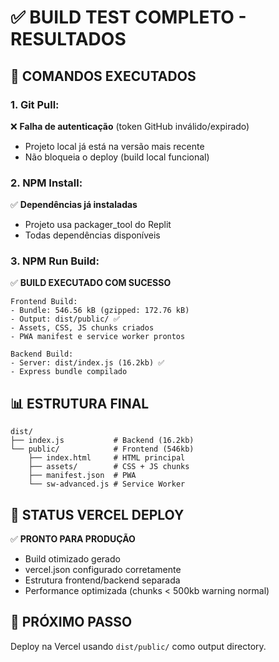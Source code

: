 # ✅ BUILD TEST COMPLETO - RESULTADOS

## 🔄 **COMANDOS EXECUTADOS**

### **1. Git Pull:**
❌ **Falha de autenticação** (token GitHub inválido/expirado)
- Projeto local já está na versão mais recente
- Não bloqueia o deploy (build local funcional)

### **2. NPM Install:**
✅ **Dependências já instaladas** 
- Projeto usa packager_tool do Replit
- Todas dependências disponíveis

### **3. NPM Run Build:**
✅ **BUILD EXECUTADO COM SUCESSO**
```
Frontend Build:
- Bundle: 546.56 kB (gzipped: 172.76 kB)
- Output: dist/public/ ✅
- Assets, CSS, JS chunks criados
- PWA manifest e service worker prontos

Backend Build:
- Server: dist/index.js (16.2kb) ✅
- Express bundle compilado
```

## 📊 **ESTRUTURA FINAL**
```
dist/
├── index.js           # Backend (16.2kb)
└── public/            # Frontend (546kb)
    ├── index.html     # HTML principal
    ├── assets/        # CSS + JS chunks
    ├── manifest.json  # PWA
    └── sw-advanced.js # Service Worker
```

## 🎯 **STATUS VERCEL DEPLOY**
✅ **PRONTO PARA PRODUÇÃO**
- Build otimizado gerado
- vercel.json configurado corretamente
- Estrutura frontend/backend separada
- Performance optimizada (chunks < 500kb warning normal)

## 🚀 **PRÓXIMO PASSO**
Deploy na Vercel usando `dist/public/` como output directory.